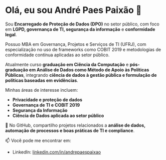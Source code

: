 # Olá, eu sou André Paes Paixão 👋

Sou **Encarregado de Proteção de Dados (DPO)** no setor público, com foco em **LGPD, governança de TI, segurança da informação** e **conformidade legal**.  

Possuo MBA em Governança, Projetos e Serviços de TI (UFRJ), com especialização no uso de frameworks como COBIT 2019 e metodologias de conformidade contínua aplicadas ao setor público.

Atualmente curso **graduação em Ciência da Computação** e **pós-graduação em Análise de Dados como Método de Apoio às Políticas Públicas**, integrando **ciência de dados à gestão pública e formulação de políticas baseadas em evidências**.  

Minhas áreas de interesse incluem:  
- **Privacidade e proteção de dados**  
- **Governança de TI e COBIT 2019**  
- **Segurança da Informação**  
- **Ciência de Dados aplicada ao setor público**  

🔭 No GitHub, compartilho projetos relacionados a **análise de dados, automação de processos e boas práticas de TI e compliance**.  

📫 Você pode me encontrar em:  
- LinkedIn: [linkedin.com/in/andrepaespaixao](https://www.linkedin.com/in/andrepaespaixao)  

